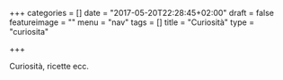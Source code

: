 +++
categories = []
date = "2017-05-20T22:28:45+02:00"
draft = false
featureimage = ""
menu = "nav"
tags = []
title = "Curiosità"
type = "curiosita"

+++

Curiosità, ricette ecc.
